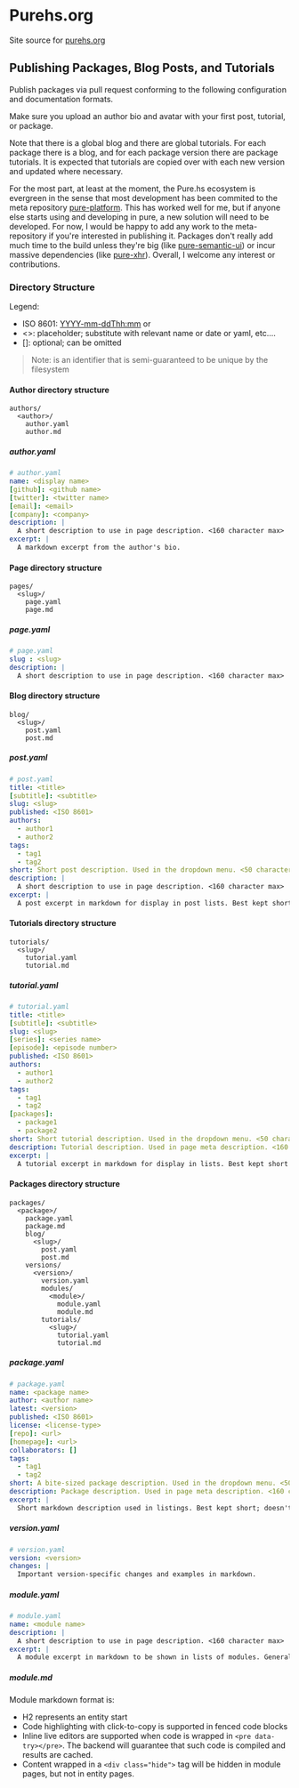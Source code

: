 # Purehs.org

Site source for [purehs.org](http://purehs.org)

## Publishing Packages, Blog Posts, and Tutorials 

Publish packages via pull request conforming to the following configuration and documentation formats.

Make sure you upload an author bio and avatar with your first post, tutorial, or package.

Note that there is a global blog and there are global tutorials. For each package there is a blog, and for each package version there are package tutorials. It is expected that tutorials are copied over with each new version and updated where necessary.

For the most part, at least at the moment, the Pure.hs ecosystem is evergreen in the sense that most development has been commited to the meta repository [pure-platform](https://github.com/grumply/pure-platform). This has worked well for me, but if anyone else starts using and developing in pure, a new solution will need to be developed. For now, I would be happy to add any work to the meta-repository if you're interested in publishing it. Packages don't really add much time to the build unless they're big (like [pure-semantic-ui](https://github.com/grumply/pure-semantic-ui)) or incur massive dependencies (like [pure-xhr](https://github.com/grumply/pure-xhr)). Overall, I welcome any interest or contributions.

### Directory Structure

Legend:

* ISO 8601: <YYYY-mm-ddThh:mm> or <YYYY-mm-dd>
* <>: placeholder; substitute with relevant name or date or yaml, etc....
* []: optional; can be omitted

> Note: <slug> is an identifier that is semi-guaranteed to be unique by the filesystem

#### Author directory structure

```
authors/
  <author>/
    author.yaml
    author.md
```

##### author.yaml

```yaml
# author.yaml
name: <display name>
[github]: <github name>
[twitter]: <twitter name>
[email]: <email>
[company]: <company>
description: |
  A short description to use in page description. <160 character max>
excerpt: |
  A markdown excerpt from the author's bio.
```

#### Page directory structure

```
pages/
  <slug>/
    page.yaml
    page.md
```

##### page.yaml

```yaml
# page.yaml
slug : <slug>
description: |
  A short description to use in page description. <160 character max>
```

#### Blog directory structure


```
blog/
  <slug>/
    post.yaml
    post.md
```

##### post.yaml

```yaml
# post.yaml
title: <title>
[subtitle]: <subtitle>
slug: <slug>
published: <ISO 8601>
authors:
  - author1
  - author2
tags:
  - tag1
  - tag2
short: Short post description. Used in the dropdown menu. <50 character max>
description: |
  A short description to use in page description. <160 character max>
excerpt: |
  A post excerpt in markdown for display in post lists. Best kept short and compelling.
```

#### Tutorials directory structure

```
tutorials/
  <slug>/
    tutorial.yaml
    tutorial.md
```

##### tutorial.yaml

```yaml
# tutorial.yaml
title: <title>
[subtitle]: <subtitle>
slug: <slug>
[series]: <series name>
[episode]: <episode number>
published: <ISO 8601>
authors:
  - author1
  - author2
tags:
  - tag1
  - tag2
[packages]:
  - package1
  - package2
short: Short tutorial description. Used in the dropdown menu. <50 character max> 
description: Tutorial description. Used in page meta description. <160 character max>
excerpt: |
  A tutorial excerpt in markdown for display in lists. Best kept short and compelling.
```

#### Packages directory structure

```
packages/
  <package>/
    package.yaml
    package.md
    blog/
      <slug>/
        post.yaml
        post.md
    versions/
      <version>/
        version.yaml
        modules/
          <module>/
            module.yaml
            module.md
        tutorials/
          <slug>/
            tutorial.yaml
            tutorial.md
```

##### package.yaml

```yaml
# package.yaml
name: <package name>
author: <author name>
latest: <version>
published: <ISO 8601>
license: <license-type>
[repo]: <url>
[homepage]: <url>
collaborators: []
tags:
  - tag1
  - tag2
short: A bite-sized package description. Used in the dropdown menu. <50 character max>
description: Package description. Used in page meta description. <160 character max>
excerpt: |
  Short markdown description used in listings. Best kept short; doesn't need impetus or purpose, only capability.
```

##### version.yaml

```yaml
# version.yaml
version: <version>
changes: |
  Important version-specific changes and examples in markdown.
```

##### module.yaml

```yaml
# module.yaml
name: <module name>
description: |
  A short description to use in page description. <160 character max>
excerpt: |
  A module excerpt in markdown to be shown in lists of modules. General descriptive information goes here; explain the purpose of the module and maybe what, in general, it exports.
```

##### module.md

Module markdown format is:

* H2 represents an entity start
* Code highlighting with click-to-copy is supported in fenced code blocks
* Inline live editors are supported when code is wrapped in ```<pre data-try></pre>```. The backend will guarantee that such code is compiled and results are cached.
* Content wrapped in a ```<div class="hide">``` tag will be hidden in module pages, but not in entity pages.

